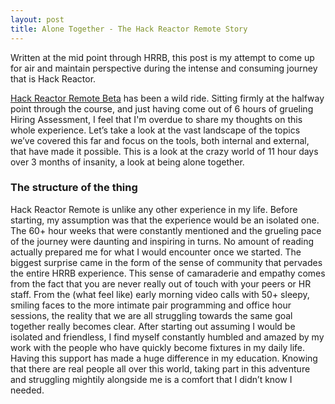 ```yaml
---
layout: post
title: Alone Together - The Hack Reactor Remote Story
---
```

<div class="message">
  Written at the mid point through HRRB, this post is my attempt to come up for air and maintain perspective during the intense and consuming journey that is Hack Reactor.
</div>

<a href='http://www.hackreactor.com/'>Hack Reactor Remote Beta</a> has been a wild ride.  Sitting firmly at the halfway point through the course, and just having come out of 6 hours of grueling Hiring Assessment, I feel that I'm overdue to share my thoughts on this whole experience.  Let’s take a look at the vast landscape of the topics we’ve covered this far and focus on the tools, both internal and external, that have made it possible.  This is a look at the crazy world of 11 hour days over 3 months of insanity, a look at being alone together.
<h3>The structure of the thing</h3>
Hack Reactor Remote is unlike any other experience in my life.  Before starting, my assumption was that the experience would be an isolated one. The 60+ hour weeks that were constantly mentioned and the grueling pace of the journey were daunting and inspiring in turns.  No amount of reading actually prepared me for what I would encounter once we started.  The biggest surprise came in the form of the sense of community that pervades the entire HRRB experience.  This sense of camaraderie and empathy comes from the fact that you are never really out of touch with your peers or HR staff.  From the (what feel like) early morning video calls with 50+ sleepy, smiling faces to the more intimate pair programming and office hour sessions, the reality that we are all struggling towards the same goal together really becomes clear.  After starting out assuming I would be isolated and friendless, I find myself constantly humbled and amazed by my work with the people who have quickly become fixtures in my daily life.  Having this support has made a huge difference in my education.  Knowing that there are real people all over this world, taking part in this adventure and struggling mightily alongside me is a comfort that I didn’t know I needed.